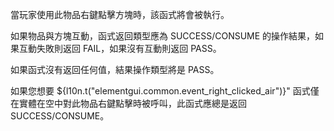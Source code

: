 當玩家使用此物品右鍵點擊方塊時，該函式將會被執行。

如果物品與方塊互動，函式返回類型應為 SUCCESS/CONSUME 的操作結果，如果互動失敗則返回 FAIL，如果沒有互動則返回 PASS。

如果函式沒有返回任何值，結果操作類型將是 PASS。

如果您想要 ${l10n.t("elementgui.common.event_right_clicked_air")}" 函式僅在實體在空中對此物品右鍵點擊時被呼叫，此函式應總是返回 SUCCESS/CONSUME。
